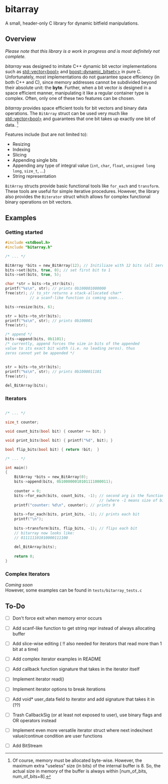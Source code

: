 # bitarray
A small, header-only C library for dynamic bitfield manipulations.

## Overview

*Please note that this library is a work in progress and is most definitely not complete.*

*bitarray* was designed to imitate C++ dynamic bit vector implementations such as [std::vector\<bool\>](https://en.cppreference.com/w/cpp/container/vector_bool) and [boost::dynamic_bitset\<\>](https://www.boost.org/doc/libs/1_36_0/libs/dynamic_bitset/dynamic_bitset.html) in pure C. Unfortunately, most implementations do not guarantee space efficiency (in both C++ and C), since memory addresses cannot be subdivided beyond their absolute unit: the **byte**. Further, when a bit vector *is* designed in a space efficient manner, manipulating it like a regular container type is complex. Often, only one of these two features can be chosen.

*bitarray* provides space efficient tools for bit vectors and binary data operations. The `BitArray` struct can be used very much like [std::vector\<bool\>](https://en.cppreference.com/w/cpp/container/vector_bool) and guarantees that one bit takes up exactly one bit of data. [^1] 

Features include (but are not limited to):
  - Resizing
  - Indexing
  - Slicing
  - Appending single bits
  - Appending any type of integral value (`int`, `char`, `float`, `unsigned long long`, `size_t`, ...)
  - String representation

<!-- Arbitary sized (up to `sizeof(size_t)`) integral values can be appended to it dynamically.  -->
<!-- It can be resized, sliced, indexed, accessed, modified, converted to a binary string... -->

`BitArray` structs provide basic functional tools like `for_each` and `transform`. These tools are useful for simple iterative procedures. However, the library also provides the `Biterator` struct which allows for complex functional binary operations on bit vectors.

[^1]: Of course, memory must be allocated byte-wise. However, the maximum extra "useless" size (in bits) of the internal buffer is 8. So, the actual size in memory of the buffer is always within \[num_of_bits, num_of_bits+8].

## Examples

### Getting started
```C
#include <stdbool.h>
#include "bitarray.h"

/* ... */

BitArray *bits = new_BitArray(12); // Initiliaze with 12 bits (all zero by default)
bits->set(bits, true, 0); // set first bit to 1
bits->set(bits, true, 5);

char *str = bits->to_str(bits);
printf("%s\n", str); // prints 0b100001000000
free(str); // to_str returns a stack-allocated char*
           // a scanf-like function is coming soon...

bits->resize(bits, 6);

str = bits->to_str(bits);
printf("%s\n", str); // prints 0b100001
free(str);

/* append */
bits->append(bits, 0b1101);
/* currently, append forces the size in bits of the appended
value to its exact bit width (i.e. no leading zeros). thus
zeros cannot yet be appended */
   
                            
str = bits->to_str(bits);
printf("%s\n", str); // prints 0b1000011101
free(str);

del_BitArray(bits);
```


### Iterators
```C

/* ... */

size_t counter;

void count_bits(bool bit) { counter += bit; }

void print_bits(bool bit) { printf("%d", bit); }

bool flip_bits(bool bit) { return !bit;  }

/* ... */

int main()
{
    BitArray *bits = new_BitArray(0);
    bits->append(bits, 0b100000010101111000011);
    
    counter = 0;
    bits->for_each(bits, count_bits, -1); // second arg is the function, third is max
                                          // (where -1 means size of bitarray)
    printf("counter: %d\n", counter); // prints 9
    
    bits->for_each(bits, print_bits, -1); // prints each bit
    printf("\n"); 
    
    bits->transform(bits, flip_bits, -1); // flips each bit
    // bitarray now looks like:
    // 011111101010000111100
    
    del_BitArray(bits);
    
    return 0;
}
```

### Complex Iterators

*Coming soon*  
However, some examples can be found in `tests/bitarray_tests.c`

## To-Do

- [ ] Don't force exit when memory error occurs
- [ ] Add scanf-like function to get string repr instead of always allocating buffer
- [ ] Add slice-wise editing ( !! also needed for iterators that read more than 1 bit at a time)
- [ ] Add complex iterator examples in README
- [ ] Add callback function signature that takes in the iterator itself
- [ ] Implement iterator read()
- [ ] Implement iterator options to break iterations
- [ ] Add void* user_data field to iterator and add signature that takes it in (??)
- [ ] Trash CallbackSig (or at least not exposed to user), use binary flags and OR operators instead
- [ ] Implement even more versatile iterator struct where next index/next value/continue condition are user functions
- [ ] Add BitStream


<!-- If bit-level packing is to be used so as to optimize memory usage, loweach data quantum must itself hold   -->
